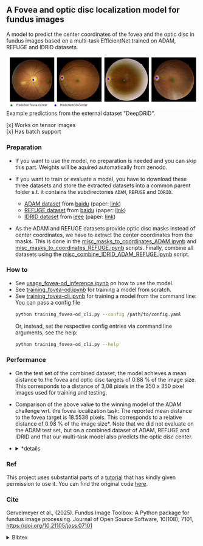 ## A Fovea and optic disc localization model for fundus images
A model to predict the center coordinates of the fovea and the optic disc in fundus images based on a multi-task EfficientNet trained on ADAM, REFUGE and IDRID datasets.

<img src="../fundus_image_toolbox/fovea_od_localization/ex1.png" alt="Example image" width="800"/>
<br>Example predictions from the external dataset "DeepDRiD".

<br>

[x] Works on tensor images <br>
[x] Has batch support

### Preparation
- If you want to use the model, no preparation is needed and you can skip this part. Weights will be aquired automatically from zenodo.
- If you want to train or evaluate a model, you have to download these three datasets and store the extracted datasets into a common parent folder s.t. it contains the subdirectories `ADAM`, `REFUGE` and `IDRID`.
    - [ADAM dataset](https://doi.org/10.48550/arXiv.2202.07983) from [baidu](https://ai.baidu.com/broad/download) (paper: [link](https://doi.org/10.1109/TMI.2022.3172773))
    - [REFUGE dataset](https://doi.org/10.48550/arXiv.1910.03667) from [baidu](https://ai.baidu.com/broad/download) (paper: [link](https://doi.org/10.1016/j.media.2019.101570))
    - [IDRID dataset](https://doi.org/10.1016/j.media.2019.101561) from [ieee](https://ieee-dataport.org/open-access/indian-diabetic-retinopathy-image-dataset-idrid) (paper: [link](https://doi.org/10.1016/j.media.2019.101561))

- As the ADAM and REFUGE datasets provide optic disc masks instead of center coordinates, we have to extract the center coordinates from the masks. This is done in the [misc_masks_to_coordinates_ADAM.ipynb](../0_example_usage/fovea_od%20data%20preparation/misc_fovea-od_masks_to_coordinates_ADAM.ipynb) and [misc_masks_to_coordinates_REFUGE.ipynb](../0_example_usage/fovea_od%20data%20preparation/misc_masks_to_coordinates_REFUGE.ipynb) scripts. Finally, combine all datasets using the [misc_combine_IDRID_ADAM_REFUGE.ipynb](../0_example_usage/fovea_od%20data%20preparation/misc_combine_IDRID_ADAM_REFUGE.ipynb) script.

### How to
- See [usage_fovea-od_inference.ipynb](../0_example_usage/usage_fovea-od_inference.ipynb) on how to use the model.
- See [training_fovea-od.ipynb](../0_example_usage/training%20and%20evaluation/training_fovea-od.ipynb) for training a model from scratch.
- See [training_fovea-cli.ipynb](../0_example_usage/training%20and%20evaluation/training_fovea-od_cli.py) for training a model from the command line:
    You can pass a config file
    ```bash
    python training_fovea-od_cli.py --config /path/to/config.yaml
    ```
    Or, instead, set the respective config entries via command line arguments, see the help:
    ```bash
    python training_fovea-od_cli.py --help
    ```

### Performance
- On the test set of the combined dataset, the model achieves a mean distance to the fovea and optic disc targets of 0.88 % of the image size. This corresponds to a distance of 3,08 pixels in the 350 x 350 pixel images used for training and testing.
- Comparison of the above value to the winning model of the ADAM challenge wrt. the fovea localization task: The reported mean distance to the fovea target is 18.5538 pixels. This corresponds to a relative distance of 0.98 % of the image size*. Note that we did not evaluate on the ADAM test set, but on a combined dataset of ADAM, REFUGE and IDRID and that our multi-task model also predicts the optic disc center.

- <details>
    <summary>*details</summary>
    The ADAM dataset consists of 824 images sized 2124 x 2056 pixels and 376 images sized 1444 x 1444 pixels. The average side length of a squared image would be 0.5 * ((824(2124 + 2056)+376(1444*2)) / 1200) = 1887.59 pixels. Hence, the normalized distance of the winning model of the ADAM challenge is 18.5538 pixels / 1887.59 pixels = 0.0098.
    </details>

### Ref
This project uses substantial parts of a [tutorial](https://python.plainenglish.io/single-object-detection-with-pytorch-step-by-step-96430358ae9d) that has kindly given permission to use it. You can find the original code [here](https://github.com/dorzv/ComputerVision/blob/cc41b9d40af2b8b878f1352ec1308f031ad5b3f6/single_object_detection/Pytorch_Single_Object_Detection.ipynb).


### Cite

Gervelmeyer et al., (2025). Fundus Image Toolbox: A Python package for fundus image processing. Journal of Open Source Software, 10(108), 7101, https://doi.org/10.21105/joss.07101

<details>
<summary>Bibtex</summary>

```bibtex
@article{Gervelmeyer2025-fit,
  title     = "Fundus Image Toolbox: A Python package for fundus image processing",
  author    = "Gervelmeyer, Julius and M{\"u}ller, Sarah and Huang, Ziwei and Berens, Philipp",
  journal   = "Journal of Open Source Software",
  publisher = "The Open Journal",
  volume    =  10,
  number    =  108,
  pages     = "7101",
  month     =  apr,
  year      =  2025,
  doi       = "https://doi.org/10.21105/joss.07101",
  }
```

</details>
<br>
